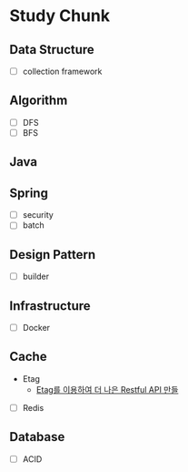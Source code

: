 # Study Chunk
## Data Structure
- [ ] collection framework

## Algorithm
- [ ] DFS
- [ ] BFS

## Java

## Spring
- [ ] security
- [ ] batch

## Design Pattern
- [ ] builder

## Infrastructure
- [ ] Docker

## Cache
- Etag
  - [Etag를 이용하여 더 나은 Restful API 만들](https://yozm.wishket.com/magazine/detail/1772/)
- [ ] Redis

## Database
- [ ] ACID
